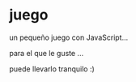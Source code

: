 # juego
un pequeño juego con JavaScript... 

para el que le guste ... 

puede llevarlo tranquilo :)
